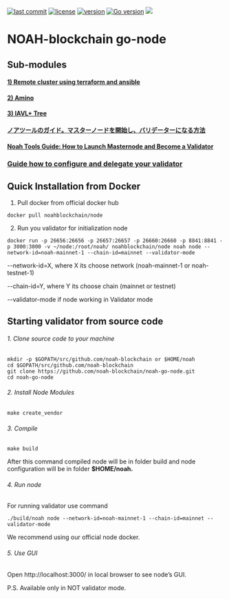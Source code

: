 [![last commit](https://img.shields.io/github/last-commit/noah-blockchain/noah-go-node.svg)]()
[![license](https://img.shields.io/packagist/l/doctrine/orm.svg)](https://github.com/noah-blockchain/noah-go-node/blob/master/LICENSE)
[![version](https://img.shields.io/github/tag/noah-blockchain/noah-go-node.svg)](https://github.com/noah-blockchain/noah-go-node/releases/latest)
[![Go version](https://img.shields.io/badge/go-1.12.0-blue.svg)](https://github.com/moovweb/gvm)
[![](https://tokei.rs/b1/github/noah-blockchain/noah-go-node?category=lines)](https://github.com/noah-blockchain/noah-go-node)

# NOAH-blockchain go-node

## Sub-modules

#### [1) Remote cluster using terraform and ansible](https://github.com/tendermint/tendermint/blob/master/docs/networks/terraform-and-ansible.md)
#### [2) Amino](https://github.com/tendermint/go-amino)
#### [3) IAVL+ Tree](https://github.com/tendermint/iavl)


#### [ノアツールのガイド。マスターノードを開始し、バリデーターになる方法](https://docs.google.com/document/d/1scR8WdMVpGO8nUVDmogiE3mQqa-ivkblBPJ6C903HxE/edit#heading=h.pxe5viz3whk6)
#### [Noah Tools Guide: How to Launch Masternode and Become a Validator](https://docs.google.com/document/d/1fU4DVzwsBuzonOuAlziEYfhJL-4CyT14le5wSllQfVA/edit#)
### [Guide how to configure and delegate your validator](https://docs.google.com/document/d/19sZeIFy6aE8xuPg1-mq-0Cah2fiyj-BpyZCSQXEZKFc/edit)

## Quick Installation from Docker

1) Pull docker from official docker hub

```
docker pull noahblockchain/node
```
2) Run you validator for initialization node
```
docker run -p 26656:26656 -p 26657:26657 -p 26660:26660 -p 8841:8841 -p 3000:3000 -v ~/node:/root/noah/ noahblockchain/node noah node --network-id=noah-mainnet-1 --chain-id=mainnet --validator-mode
```

--network-id=X, where X its choose network (noah-mainnet-1 or noah-testnet-1)

--chain-id=Y, where Y its choose chain (mainnet or testnet)

--validator-mode if node working in Validator mode

## Starting validator from source code

###### 1. Clone source code to your machine
```
mkdir -p $GOPATH/src/github.com/noah-blockchain or $HOME/noah
cd $GOPATH/src/github.com/noah-blockchain
git clone https://github.com/noah-blockchain/noah-go-node.git
cd noah-go-node
```

###### 2. Install Node Modules
```
make create_vendor
```

###### 3. Compile
```
make build
```
After this command compiled node will be in folder build and node configuration will be in folder **$HOME/noah.**

###### 4. Run node
For running validator use command 
```
./build/noah node --network-id=noah-mainnet-1 --chain-id=mainnet --validator-mode
```
We recommend using our official node docker.
###### 5. Use GUI
Open http://localhost:3000/ in local browser to see node’s GUI.

P.S. Available only in NOT validator mode.
